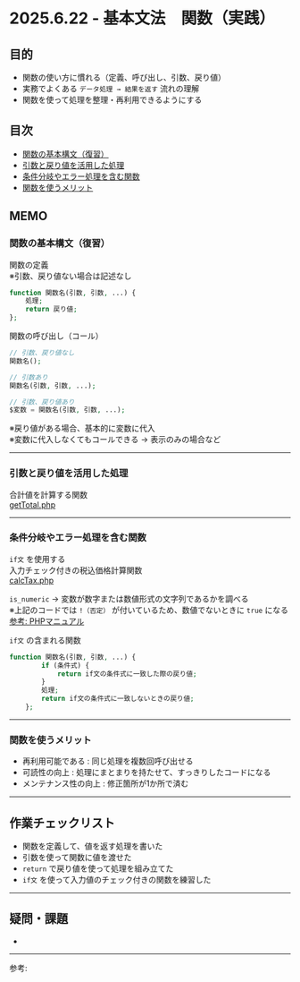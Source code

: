 # 2025.6.22 - 基本文法　関数（実践）

## 目的

- 関数の使い方に慣れる（定義、呼び出し、引数、戻り値）
- 実務でよくある `データ処理 → 結果を返す` 流れの理解
- 関数を使って処理を整理・再利用できるようにする

## 目次

- [関数の基本構文（復習）](#1)
- [引数と戻り値を活用した処理](#2)
- [条件分岐やエラー処理を含む関数](#3)
- [関数を使うメリット](#4)

## MEMO

<a id="1"></a>

### 関数の基本構文（復習）

関数の定義  
※引数、戻り値ない場合は記述なし
```php
function 関数名(引数, 引数, ...) {
    処理;
    return 戻り値;
};
```
関数の呼び出し（コール）
```php
// 引数、戻り値なし
関数名();

// 引数あり
関数名(引数, 引数, ...);

// 引数、戻り値あり
$変数 = 関数名(引数, 引数, ...);
```
※戻り値がある場合、基本的に変数に代入  
※変数に代入しなくてもコールできる → 表示のみの場合など  

---
<a id="2"></a>

### 引数と戻り値を活用した処理

合計値を計算する関数  
[getTotal.php](getTotal.php)

---
<a id="3"></a>

### 条件分岐やエラー処理を含む関数

`if文` を使用する  
入力チェック付きの税込価格計算関数  
[calcTax.php](calcTax.php)  

`is_numeric` → 変数が数字または数値形式の文字列であるかを調べる  
※上記のコードでは `!（否定）` が付いているため、数値でないときに `true` になる  
[参考: PHPマニュアル](https://www.php.net/manual/ja/function.is-numeric.php)

`if文` の含まれる関数  
```php
function 関数名(引数, 引数, ...) {
        if (条件式) {
            return if文の条件式に一致した際の戻り値;
        }
        処理;
        return if文の条件式に一致しないときの戻り値;
    };
```
---
<a id="4"></a>

### 関数を使うメリット

- 再利用可能である : 同じ処理を複数回呼び出せる
- 可読性の向上 : 処理にまとまりを持たせて、すっきりしたコードになる
- メンテナンス性の向上 : 修正箇所が1か所で済む

---
## 作業チェックリスト

- 関数を定義して、値を返す処理を書いた
- 引数を使って関数に値を渡せた
- `return` で戻り値を使って処理を組み立てた
- `if文` を使って入力値のチェック付きの関数を練習した

---
## 疑問・課題

- 

---

参考: []()
